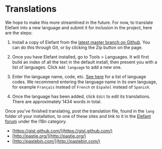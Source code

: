 # Translations

We hope to make this more streamlined in the future. For now, to translate Elefant into a new language and submit it for inclusion in the project, here are the steps:

1. Install a copy of Elefant from the [latest master branch on Github](https://github.com/jbroadway/elefant). You can do this through Git, or by clicking the Zip button on the page.

2. Once you have Elefant installed, go to Tools > Languages. It will first build an index of all the text in the default install, then present you with a list of languages. Click `Add language` to add a new one.

3. Enter the language name, code, etc. [See here](http://www.w3schools.com/tags/ref_language_codes.asp) for a list of language codes. We recommend entering the language name in its own language, for example `Français` instead of `French` or `Español` instead of `Spanish`.

4. Once the language has been added, click `Edit` to edit its translations. There are approximately 1434 words in total.

Once you've finished translating, post the translation file, found in the `lang` folder of your installation, to one of these sites and link to it in the [Elefant forum](/forum/) under the I18n category.

* [https://gist.github.com/](https://gist.github.com/)
* [http://pastie.org/](http://pastie.org/)
* [http://pastebin.com/](http://pastebin.com/)
